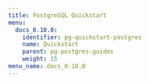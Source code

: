 ```yaml
---
title: PostgreSQL Quickstart
menu:
  docs_0.10.0:
    identifier: pg-quickstart-postgres
    name: Quickstart
    parent: pg-postgres-guides
    weight: 15
menu_name: docs_0.10.0
---
```


